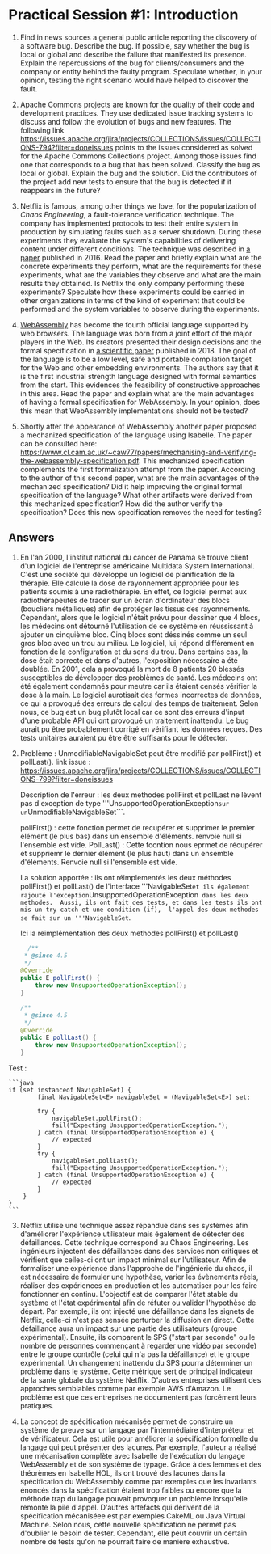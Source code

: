 # Practical Session #1: Introduction

1. Find in news sources a general public article reporting the discovery of a software bug. Describe the bug. If possible, say whether the bug is local or global and describe the failure that manifested its presence. Explain the repercussions of the bug for clients/consumers and the company or entity behind the faulty program. Speculate whether, in your opinion, testing the right scenario would have helped to discover the fault.

2. Apache Commons projects are known for the quality of their code and development practices. They use dedicated issue tracking systems to discuss and follow the evolution of bugs and new features. The following link https://issues.apache.org/jira/projects/COLLECTIONS/issues/COLLECTIONS-794?filter=doneissues points to the issues considered as solved for the Apache Commons Collections project. Among those issues find one that corresponds to a bug that has been solved. Classify the bug as local or global. Explain the bug and the solution. Did the contributors of the project add new tests to ensure that the bug is detected if it reappears in the future?

3. Netflix is famous, among other things we love, for the popularization of *Chaos Engineering*, a fault-tolerance verification technique. The company has implemented protocols to test their entire system in production by simulating faults such as a server shutdown. During these experiments they evaluate the system's capabilities of delivering content under different conditions. The technique was described in [a paper](https://arxiv.org/ftp/arxiv/papers/1702/1702.05843.pdf) published in 2016. Read the paper and briefly explain what are the concrete experiments they perform, what are the requirements for these experiments, what are the variables they observe and what are the main results they obtained. Is Netflix the only company performing these experiments? Speculate how these experiments could be carried in other organizations in terms of the kind of experiment that could be performed and the system variables to observe during the experiments.

4. [WebAssembly](https://webassembly.org/) has become the fourth official language supported by web browsers. The language was born from a joint effort of the major players in the Web. Its creators presented their design decisions and the formal specification in [a scientific paper](https://people.mpi-sws.org/~rossberg/papers/Haas,%20Rossberg,%20Schuff,%20Titzer,%20Gohman,%20Wagner,%20Zakai,%20Bastien,%20Holman%20-%20Bringing%20the%20Web%20up%20to%20Speed%20with%20WebAssembly.pdf) published in 2018. The goal of the language is to be a low level, safe and portable compilation target for the Web and other embedding environments. The authors say that it is the first industrial strength language designed with formal semantics from the start. This evidences the feasibility of constructive approaches in this area. Read the paper and explain what are the main advantages of having a formal specification for WebAssembly. In your opinion, does this mean that WebAssembly implementations should not be tested? 

5.  Shortly after the appearance of WebAssembly another paper proposed a mechanized specification of the language using Isabelle. The paper can be consulted here: https://www.cl.cam.ac.uk/~caw77/papers/mechanising-and-verifying-the-webassembly-specification.pdf. This mechanized specification complements the first formalization attempt from the paper. According to the author of this second paper, what are the main advantages of the mechanized specification? Did it help improving the original formal specification of the language? What other artifacts were derived from this mechanized specification? How did the author verify the specification? Does this new specification removes the need for testing?

## Answers

1) En l'an 2000, l'institut national du cancer de Panama se trouve client d'un logiciel de l'entreprise américaine Multidata System International.
C'est une société qui développe un logiciel de planification de la thérapie. Elle calcule la dose de rayonnement appropriée pour les patients soumis à une radiothérapie. En effet, ce logiciel permet aux radiothérapeutes de tracer sur un écran d'ordinateur des blocs (boucliers métalliques) afin de protéger 
les tissus des rayonnements. Cependant, alors que le logiciel n'était prévu pour dessiner que 4 blocs, les médecins ont détourné l'utilisation de ce système en réussissant à ajouter un cinquième bloc. Cinq blocs sont déssinés comme un seul gros bloc avec un trou au milieu. Le logiciel, lui, répond différement en fonction 
de la configuration et du sens du trou. Dans certains cas, la dose était correcte et dans d'autres, l'exposition nécessaire a été doublée. En 2001, cela a provoqué la mort de 8 patients 20 blessés susceptibles de développer des problèmes de santé. Les médecins ont été également condamnés pour meutre car ils étaient censés vérifier la dose à la main. Le logiciel aurotisait des formes incorrectes de données, ce qui a provoqué des erreurs de calcul des temps de traitement. Selon nous, ce bug est un bug plutôt local car ce sont des erreurs d'input d'une probable API qui ont provoqué un traitement inattendu. Le bug aurait pu être probablement corrigé en vérifiant les données reçues. Des tests unitaires auraient pu être être suffisants pour le détecter.

2) 
    Problème : UnmodifiableNavigableSet peut être modifié par pollFirst() et pollLast(). 
    link issue : https://issues.apache.org/jira/projects/COLLECTIONS/issues/COLLECTIONS-799?filter=doneissues
    
    Description de l'erreur : les deux methodes pollFirst et pollLast ne lèvent pas d'exception de type 
    '''UnsupportedOperationException``` sur un ```UnmodifiableNavigableSet```. 
    
    pollFirst() : cette fonction permet de recupérer et supprimer le premier élément (le plus bas) dans un ensemble d'éléments. renvoie null si l'ensemble est vide. 
    PollLast() : Cette focntion nous eprmet de récupérer et suppriemr le dernier élément (le plus haut) dans un ensemble d'éléments. Renvoie null si l'ensemble est vide. 

    La solution apportée : ils ont réimplementés les deux méthodes pollFirst() et pollLast() de l'interface '''NavigableSet``` et ils également rajouté l'exception ```UnsupportedOperationException``` dans les deux methodes. 
    Aussi, ils ont fait des tests, et dans les tests ils ont mis un try catch et une condition (if),  l'appel des deux methodes se fait sur un '''NavigableSet```. 

    Ici la reimplémentation des deux methodes pollFirst() et pollLast()
    ```java
      /**
     * @since 4.5
     */
    @Override
    public E pollFirst() {
        throw new UnsupportedOperationException();
    }

    /**
     * @since 4.5
     */
    @Override
    public E pollLast() {
        throw new UnsupportedOperationException();
    }
    ``` 

Test : 

    ```java
    if (set instanceof NavigableSet) {
            final NavigableSet<E> navigableSet = (NavigableSet<E>) set;

            try {
                navigableSet.pollFirst();
                fail("Expecting UnsupportedOperationException.");
            } catch (final UnsupportedOperationException e) {
                // expected
            }
            try {
                navigableSet.pollLast();
                fail("Expecting UnsupportedOperationException.");
            } catch (final UnsupportedOperationException e) {
                // expected
            }
        }
    }
    ```
    
3) Netflix utilise une technique assez répandue dans ses systèmes afin d'améliorer l'expérience utilisateur mais également de détecter des défaillances. Cette technique correspond au Chaos Engineering. Les ingénieurs injectent des défaillances dans des services non critiques et vérifient que celles-ci ont un impact minimal sur l'utilisateur. Afin de formaliser une expérience dans l'approche de l'ingénierie du chaos, il est nécessaire de formuler une hypothèse, varier les évènements réels, réaliser des expériences en production et les automatiser pour les faire fonctionner en continu. L'objectif est de comparer l'état stable du système et l'état expérimental afin de réfuter ou valider l'hypothèse de départ.
Par exemple, ils ont injecté une défaillance dans les signets de Netflix, celle-ci n'est pas sensée perturber la diffusion en direct. Cette défaillance aura un impact sur une partie des utilisateurs (groupe expérimental). Ensuite, ils comparent le SPS ("start par seconde" ou le nombre de personnes commençant à regarder une vidéo par seconde) entre le groupe contrôle (celui qui n'a pas la défaillance) et le groupe expérimental. Un changement inattendu du SPS pourra déterminer un problème dans le système. Cette métrique sert de principal indicateur de la sante globale du système Netflix.
D'autres entreprises utilisent des approches semblables comme par exemple AWS d'Amazon. Le problème est que ces entreprises ne documentent pas forcément leurs pratiques.

5) La concept de spécification mécanisée permet de construire un système de preuve sur un langage par l'intermédiaire d'interpréteur et de vérificateur. Cela est utile pour améliorer la spécification formelle du langage qui peut présenter des lacunes. Par exemple, l'auteur a réalisé une mécanisation complète avec Isabelle de l'exécution du langage WebAssembly et de son système de typage. Grâce à des lemmes et des théorèmes en Isabelle HOL, ils ont trouvé des lacunes dans la spécification du WebAssembly comme par exemples que les invariants énoncés dans la spécification étaient trop faibles ou encore que la méthode trap du langage pouvait provoquer un problème lorsqu'elle remonte la pile d'appel. D'autres artefacts qui dérivent de la spécification mécaniséee est par exemples CakeML ou Java Virtual Machine. Selon nous, cette nouvelle spécification ne permet pas d'oublier le besoin de tester. Cependant, elle peut couvrir un certain nombre de tests qu'on ne pourrait faire de manière exhaustive.
